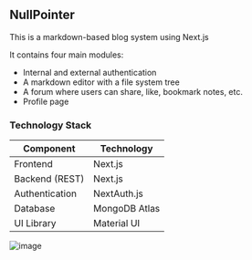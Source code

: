 ## NullPointer

This is a markdown-based blog system using Next.js

It contains four main modules: 
+ Internal and external authentication
+ A markdown editor with a file system tree
+ A forum where users can share, like, bookmark notes, etc.
+ Profile page

### Technology Stack
Component|Technology
---|---
Frontend|Next.js
Backend (REST)|Next.js
Authentication|NextAuth.js
Database|MongoDB Atlas
UI Library|Material UI

![image](https://user-images.githubusercontent.com/79139571/213895053-8b6eef7f-760d-425b-bf6f-572471d43100.png)

